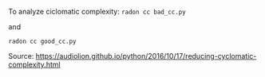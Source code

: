 To analyze ciclomatic complexity:
`radon cc bad_cc.py`

and

`radon cc good_cc.py`

Source: https://audiolion.github.io/python/2016/10/17/reducing-cyclomatic-complexity.html
